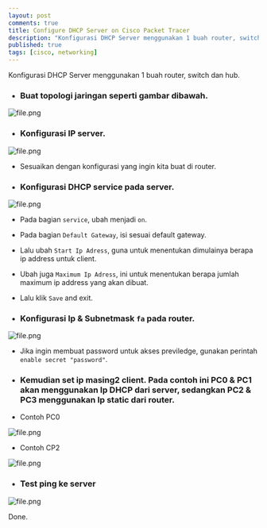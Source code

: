 ```yaml
---
layout: post
comments: true
title: Configure DHCP Server on Cisco Packet Tracer
description: "Konfigurasi DHCP Server menggunakan 1 buah router, switch dan hub"
published: true
tags: [cisco, networking]
---
```

Konfigurasi DHCP Server menggunakan 1 buah router, switch dan hub.


* ### Buat topologi jaringan seperti gambar dibawah.

![file.png]({{site.baseurl}}/assets/images/topology-2.png)

* ### Konfigurasi IP server.

![file.png]({{site.baseurl}}/assets/images/setting-ip-server.png)

* Sesuaikan dengan konfigurasi yang ingin kita buat di router.


* ### Konfigurasi DHCP service pada server.

![file.png]({{site.baseurl}}/assets/images/setting-dhcp-server.png)

* Pada bagian `service`, ubah menjadi `on`.
* Pada bagian `Default Gateway`, isi sesuai default gateway.
* Lalu ubah `Start Ip Adress`, guna untuk menentukan dimulainya berapa ip address untuk client.
* Ubah juga `Maximum Ip Adress`, ini untuk menentukan berapa jumlah maximum ip address yang akan dibuat.
* Lalu klik `Save` and exit.

* ### Konfigurasi Ip & Subnetmask `fa` pada router.

![file.png]({{site.baseurl}}/assets/images/setting-router.png)

* Jika ingin membuat password untuk akses previledge, gunakan perintah `enable secret "password"`.

* ### Kemudian set ip masing2 client. Pada contoh ini PC0 & PC1 akan menggunakan Ip DHCP dari server, sedangkan PC2 & PC3 menggunakan Ip static dari router.

* Contoh PC0

![file.png]({{site.baseurl}}/assets/images/dhcp-PC0.png)

* Contoh CP2

![file.png]({{site.baseurl}}/assets/images/dhcp-PC2.png)

* ### Test ping ke server

![file.png]({{site.baseurl}}/assets/images/dhcp-PC2-ping.png)

Done.
